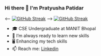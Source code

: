 ### Hi there 👋 I'm Pratyusha Patidar  

<-- [![GitHub Streak](https://streak-stats.demolab.com/pratyusha2802)](https://git.io/streak-stats) -->
[![GitHub Streak](https://github-readme-streak-stats.herokuapp.com/pratyusha2802)](https://github.com/DenverCoder1/github-readme-streak-stats)

- 🎓 CSE Undergraduate at MANIT Bhopal
- 🌱 I’m always ready to learn new skills
- 🖥 Enhancing my tech skills
- 📫 Reach me: [Linkedin](https://www.linkedin.com/in/pratyusha-patidar/)
